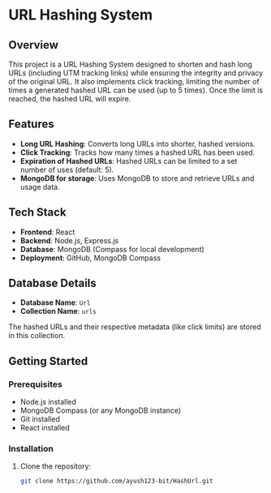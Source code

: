 # URL Hashing System

## Overview

This project is a URL Hashing System designed to shorten and hash long URLs (including UTM tracking links) while ensuring the integrity and privacy of the original URL. It also implements click tracking, limiting the number of times a generated hashed URL can be used (up to 5 times). Once the limit is reached, the hashed URL will expire.

## Features
- **Long URL Hashing**: Converts long URLs into shorter, hashed versions.
- **Click Tracking**: Tracks how many times a hashed URL has been used.
- **Expiration of Hashed URLs**: Hashed URLs can be limited to a set number of uses (default: 5).
- **MongoDB for storage**: Uses MongoDB to store and retrieve URLs and usage data.

## Tech Stack
- **Frontend**: React
- **Backend**: Node.js, Express.js
- **Database**: MongoDB (Compass for local development)
- **Deployment**: GitHub, MongoDB Compass

## Database Details
- **Database Name**: `Url`
- **Collection Name**: `urls`

The hashed URLs and their respective metadata (like click limits) are stored in this collection.

## Getting Started

### Prerequisites
- Node.js installed
- MongoDB Compass (or any MongoDB instance)
- Git installed
- React installed

### Installation

1. Clone the repository:
   ```bash
   git clone https://github.com/ayush123-bit/HashUrl.git
